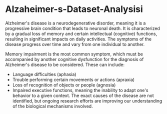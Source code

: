 # Alzaheimer-s-Dataset-Analysisi

Alzheimer's disease is a neurodegenerative disorder, meaning it is a progressive brain condition that leads to neuronal death. It is characterized by a gradual loss of memory and certain intellectual (cognitive) functions, resulting in significant impacts on daily activities. The symptoms of the disease progress over time and vary from one individual to another.

Memory impairment is the most common symptom, which must be accompanied by another cognitive dysfunction for the diagnosis of Alzheimer's disease to be considered. These can include:

- Language difficulties (aphasia)
- Trouble performing certain movements or actions (apraxia)
- Loss of recognition of objects or people (agnosia)
- Impaired executive functions, meaning the inability to adapt one's behavior to a given context.
The exact causes of the disease are not identified, but ongoing research efforts are improving our understanding of the biological mechanisms involved.
